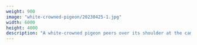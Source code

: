 ```yaml
---
weight: 900
image: "white-crowned-pigeon/20230425-1.jpg"
width: 6000
height: 4000
description: "A white-crowned pigeon peers over its shoulder at the camera<br/>f/6.0, 1/160, 240.0 mm, iso400"
---
```

